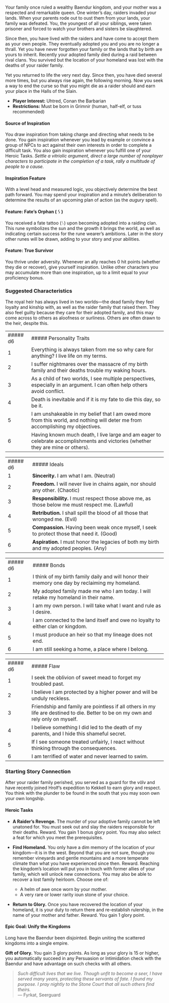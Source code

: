 Your family once ruled a wealthy Baendur kingdom, and your mother was a respected and remarkable queen. One winter’s day, raiders invaded your lands. When your parents rode out to oust them from your lands, your family was defeated. You, the youngest of all your siblings, were taken prisoner and forced to watch your brothers and sisters be slaughtered.

Since then, you have lived with the raiders and have come to accept them as your own people. They eventually adopted you and you are no longer a thrall. Yet you have never forgotten your family or the lands that by birth are yours to inherit. Recently your adopted family died during a raid between rival clans. You survived but the location of your homeland was lost with the deaths of your raider family. 

Yet you returned to life the very next day. Since then, you have died several more times, but you always rise again, the following morning. Now you seek a way to end the curse so that you might die as a raider should and earn your place in the Halls of the Slain.
- **Player Interest:** Uhtred, Conan the Barbarian 
- **Restrictions:** Must be born in Grimnir (human, half-elf, or tuss recommended)

#### Source of Inspiration
You draw inspiration from taking charge and directing what needs to be done. You gain inspiration whenever you lead by example or convince a group of NPCs to act against their own interests in order to complete a difficult task.  You also gain inspiration whenever you fulfill one of your Heroic Tasks.
_Settle a vitriolic argument, direct a large number of nonplayer characters to participate in the completion of a task, rally a multitude of people to a cause._

#### Inspiration Feature
With a level head and measured logic, you objectively determine the best path forward. You may spend your inspiration and a minute’s deliberation to determine the results of an upcoming plan of action (as the _augury_ spell).
#### Feature: Fate’s Orphan ( ᛊ )

You received a fate tattoo (ᛊ) upon becoming adopted into a raiding clan. This rune symbolizes the sun and the growth it brings the world, as well as indicating certain success for the rune wearer’s ambitions. Later in the story other runes will be drawn, adding to your story and your abilities.

#### Feature: True Survivor

You thrive under adversity. Whenever an ally reaches 0 hit points (whether they die or recover), give yourself inspiration. Unlike other characters you may accumulate more than one inspiration, up to a limit equal to your proficiency bonus.

### Suggested Characteristics

The royal heir has always lived in two worlds—the dead family they feel loyalty and kinship with, as well as the raider family that raised them. They also feel guilty because they care for their adopted family, and this may come across to others as aloofness or surliness. Others are often drawn to the heir, despite this.

  

|   |   |
|---|---|
|##### d6|##### Personality Traits|
|1|Everything is always taken from me so why care for anything? I live life on my terms.|
|2|I suffer nightmares over the massacre of my birth family and their deaths trouble my waking hours.|
|3|As a child of two worlds, I see multiple perspectives, especially in an argument. I can often help others avoid conflict.|
|4|Death is inevitable and if it is my fate to die this day, so be it.|
|5|I am unshakeable in my belief that I am owed more from this world, and nothing will deter me from accomplishing my objectives.|
|6|Having known much death, I live large and am eager to celebrate accomplishments and victories (whether they are mine or others).|

|   |   |
|---|---|
|##### d6|##### Ideals|
|1|**Sincerity.** I am what I am. (Neutral)|
|2|**Freedom.** I will never live in chains again, nor should any other. (Chaotic)|
|3|**Responsibility.** I must respect those above me, as those below me must respect me. (Lawful)|
|4|**Retribution.** I shall spill the blood of all those that wronged me. (Evil)|
|5|**Compassion.** Having been weak once myself, I seek to protect those that need it. (Good)|
|6|**Aspiration.** I must honor the legacies of both my birth and my adopted peoples. (Any)|

|   |   |
|---|---|
|##### d6|##### Bonds|
|1|I think of my birth family daily and will honor their memory one day by reclaiming my homeland.|
|2|My adopted family made me who I am today. I will retake my homeland in their name.|
|3|I am my own person. I will take what I want and rule as I desire.|
|4|I am connected to the land itself and owe no loyalty to either clan or kingdom.|
|5|I must produce an heir so that my lineage does not end.|
|6|I am still seeking a home, a place where I belong.|

|   |   |
|---|---|
|##### d6|##### Flaw|
|1|I seek the oblivion of sweet mead to forget my troubled past.|
|2|I believe I am protected by a higher power and will be unduly reckless.|
|3|Friendship and family are pointless if all others in my life are destined to die. Better to be on my own and rely only on myself.|
|4|I believe something I did led to the death of my parents, and I hide this shameful secret.|
|5|If I see someone treated unfairly, I react without thinking through the consequences.|
|6|I am terrified of water and never learned to swim.|

### Starting Story Connection

After your raider family perished, you served as a guard for the völv and have recently joined Hrolf’s expedition to Kekkell to earn glory and respect. You think with the plunder to be found in the south that you may soon own your own longship.

#### Heroic Tasks

- **A Raider’s Revenge.** The murder of your adoptive family cannot be left unatoned for. You must seek out and slay the raiders responsible for their deaths. Reward. You gain 1 bonus glory point. You may also select a feat for which you meet the prerequisites.
- **Find Homeland.** You only have a dim memory of the location of your kingdom—it is in the west. Beyond that you are not sure, though you remember vineyards and gentle mountains and a more temperate climate than what you have experienced since then. Reward. Reaching the kingdom’s location will put you in touch with former allies of your family, which will unlock new connections. You may also be able to recover a lost family heirloom. Choose one of:  
    - A helm of awe once worn by your mother.
    - A very rare or lower rarity ioun stone of your choice.

- **Return to Glory.** Once you have recovered the location of your homeland, it is your duty to return there and re-establish rulership, in the name of your mother and father. Reward. You gain 1 glory point.

#### Epic Goal: Unify the Kingdoms

Long have the Baendur been disjointed. Begin uniting the scattered kingdoms into a single empire.

**Gift of Glory.** You gain 3 glory points. As long as your glory is 15 or higher, you automatically succeed in any Persuasion or Intimidation check with the Baendur and have advantage on such checks with all others.

> _Such difficult lives that we live. Though unfit to become a seer, I have served many years, protecting these servants of fate. I found my purpose. I pray nightly to the Stone Court that all such others find theirs._   
> — Fyrkat, Seerguard